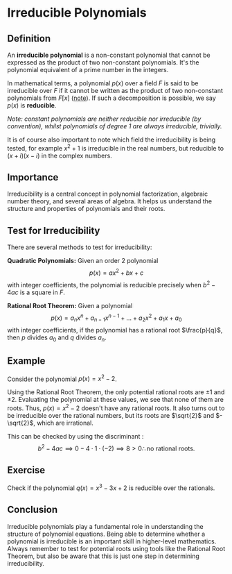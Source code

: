 # Irreducible Polynomials

## Definition

An **irreducible polynomial** is a non-constant polynomial that cannot be expressed as the product of two non-constant polynomials. It's the polynomial equivalent of a prime number in the integers.

In mathematical terms, a polynomial $p(x)$ over a field $F$ is said to be irreducible over $F$ if it cannot be written as the product of two non-constant polynomials from $F[x]$ ([note](note-for-irreducible-polynomials)). If such a decomposition is possible, we say $p(x)$ is **reducible**.

*Note: constant polynomials are neither reducible nor irreducible (by convention), whilst polynomials of degree 1 are always irreducible, trivially.*

It is of course also important to note which field the irreducibility is being tested, for example $x^2 + 1$ is irreducible in the real numbers, but reducible to $(x+i)(x-i)$ in the complex numbers.

## Importance

Irreducibility is a central concept in polynomial factorization, algebraic number theory, and several areas of algebra. It helps us understand the structure and properties of polynomials and their roots.

## Test for Irreducibility

There are several methods to test for irreducibility:

**Quadratic Polynomials:** Given an order 2 polynomial
$$
p(x)=ax^2+bx+c
$$
with integer coefficients, the polynomial is reducible precisely when $b^2-4ac$ is a square in $F$.

**Rational Root Theorem:** Given a polynomial 
$$ p(x) = a_nx^n + a_{n-1}x^{n-1} + \dots + a_2x^2 + a_1x + a_0 $$
with integer coefficients, if the polynomial has a rational root $\frac{p}{q}$, then $p$ divides $a_0$ and $q$ divides $a_n$.

## Example

Consider the polynomial $p(x) = x^2 - 2$.

Using the Rational Root Theorem, the only potential rational roots are ±1 and ±2. Evaluating the polynomial at these values, we see that none of them are roots. Thus, $p(x) = x^2 - 2$ doesn't have any rational roots. It also turns out to be irreducible over the rational numbers, but its roots are $\sqrt{2}$ and $-\sqrt{2}$, which are irrational.

This can be checked by using the discriminant :
$$b^2-4ac\implies 0-4\cdot1\cdot(-2)\implies8\gt0\therefore\text{no rational roots.}$$

## Exercise

Check if the polynomial $q(x) = x^3 - 3x + 2$ is reducible over the rationals.

## Conclusion

Irreducible polynomials play a fundamental role in understanding the structure of polynomial equations. Being able to determine whether a polynomial is irreducible is an important skill in higher-level mathematics. Always remember to test for potential roots using tools like the Rational Root Theorem, but also be aware that this is just one step in determining irreducibility.